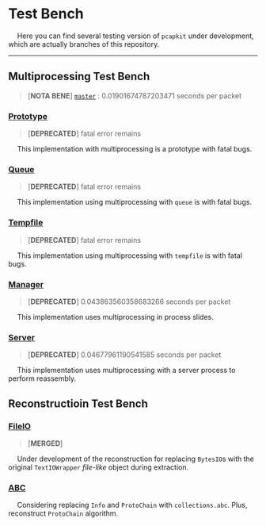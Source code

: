 # Test Bench

&emsp; Here you can find several testing version of `pcapkit` under development, which are actually branches of this repository.

---

## Multiprocessing Test Bench

 > [__NOTA BENE__] [`master`](https://github.com/JarryShaw/pcapkit/tree/master#jspcap) : 0.01901674787203471 seconds per packet

### [Prototype](https://github.com/JarryShaw/pcapkit/tree/test/mp/prototype#jspcap)

 > [__DEPRECATED__] fatal error remains

&emsp; This implementation with multiprocessing is a prototype with fatal bugs.

### [Queue](https://github.com/JarryShaw/pcapkit/tree/test/mp/queue#jspcap)

 > [__DEPRECATED__] fatal error remains

&emsp; This implementation using multiprocessing with `queue` is with fatal bugs.

### [Tempfile](https://github.com/JarryShaw/pcapkit/tree/test/mp/tempfile#jspcap)

 > [__DEPRECATED__] fatal error remains

&emsp; This implementation using multiprocessing with `tempfile` is with fatal bugs.

### [Manager](https://github.com/JarryShaw/pcapkit/tree/test/mp/manager#jspcap)

 > [__DEPRECATED__] 0.043863560358683266 seconds per packet

&emsp; This implementation uses multiprocessing in process slides.

### [Server](https://github.com/JarryShaw/pcapkit/tree/test/mp/server#jspcap)

 > [__DEPRECATED__] 0.04677961190541585 seconds per packet

&emsp; This implementation uses multiprocessing with a server process to perform reassembly.

## Reconstructioin Test Bench

### [FileIO](https://github.com/JarryShaw/pypcapkit/tree/test/rc/fileio#pypcapkit)

 > [__MERGED__]

&emsp; Under development of the reconstruction for replacing `BytesIO`s with the original `TextIOWrapper` *file-like* object during extraction.

### [ABC](https://github.com/JarryShaw/pypcapkit/tree/test/rc/abc#pypcapkit)

&emsp; Considering replacing `Info` and `ProtoChain` with `collections.abc`. Plus, reconstruct `ProtoChain` algorithm.
